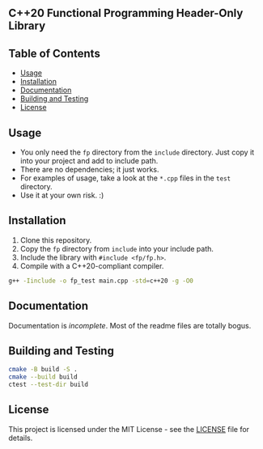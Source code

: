 C++20 Functional Programming Header-Only Library
---

## Table of Contents

- [Usage](#usage)
- [Installation](#installation)
- [Documentation](#documentation)
- [Building and Testing](#building-and-testing)
- [License](#license)

## Usage

* You only need the `fp` directory from the `include` directory. Just copy it
  into your project and add to include path.
* There are no dependencies; it just works.
* For examples of usage, take a look at the `*.cpp` files in the `test`
  directory.
* Use it at your own risk. :)

## Installation

1. Clone this repository.
2. Copy the `fp` directory from `include` into your include path.
3. Include the library with `#include <fp/fp.h>`.
4. Compile with a C++20-compliant compiler.

```bash
g++ -Iinclude -o fp_test main.cpp -std=c++20 -g -O0
```
## Documentation

Documentation is _incomplete_. Most of the readme files are totally bogus.

## Building and Testing

```bash
cmake -B build -S .
cmake --build build
ctest --test-dir build
```

## License

This project is licensed under the MIT License - see the [LICENSE](LICENSE) file
for details.
